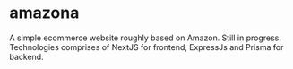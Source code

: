 # amazona

A simple ecommerce website roughly based on Amazon. Still in progress. Technologies comprises of NextJS for frontend, ExpressJs and Prisma for backend.
